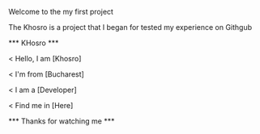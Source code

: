 Welcome to the my first project

The Khosro is a project that I began for tested my experience on Githgub

   *** KHosro ***

< Hello, I am [Khosro] 

< I'm from [Bucharest]

< I am a [Developer]

< Find me in [Here]

*** Thanks for watching me ***
